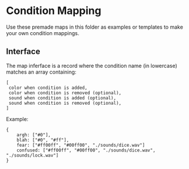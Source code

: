 # Condition Mapping

Use these premade maps in this folder as examples or templates to make your own condition mappings.

## Interface

The map inferface is a record where the condition name (in lowercase) matches an array containing:

```
[
 color when condition is added,
 color when condition is removed (optional),
 sound when condition is added (optional),
 sound when condition is removed (optional),
]
```

Example:

```
{
    argh: ["#0"],
    blah: ["#0", "#ff"],
    fear: ["#ff00ff", "#00ff00", "./sounds/dice.wav"]
    confused: ["#ff00ff", "#00ff00", "./sounds/dice.wav", "./sounds/lock.wav"]
}
```

